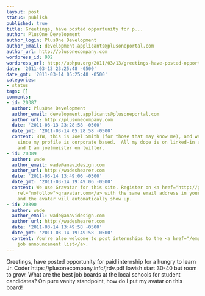```yaml
---
layout: post
status: publish
published: true
title: Greetings, have posted opportunity for p...
author: PlusOne Development
author_login: PlusOne Development
author_email: development.applicants@plusoneportal.com
author_url: http://plusonecompany.com
wordpress_id: 902
wordpress_url: http://uphpu.org/2011/03/13/greetings-have-posted-opportunity-for-p/
date: '2011-03-13 23:25:48 -0500'
date_gmt: '2011-03-14 05:25:48 -0500'
categories:
- status
tags: []
comments:
- id: 20387
  author: PlusOne Development
  author_email: development.applicants@plusoneportal.com
  author_url: http://plusonecompany.com
  date: '2011-03-13 23:28:58 -0500'
  date_gmt: '2011-03-14 05:28:58 -0500'
  content: BTW, this is Joel Smith (for those that may know me), and wanted to clarify
    since my profile is corporate based.  All my dope is on linked-in at http://www.linkedin.com/in/opiop
    and I am joelmeister on twitter.
- id: 20389
  author: wade
  author_email: wade@anavidesign.com
  author_url: http://wadeshearer.com
  date: '2011-03-14 13:49:06 -0500'
  date_gmt: '2011-03-14 19:49:06 -0500'
  content: We use Gravatar for this site. Register on <a href="http://gravatar.com"
    rel="nofollow">gravatar.com</a> with the same email address in your profile here
    and the avatar will automatically show up.
- id: 20390
  author: wade
  author_email: wade@anavidesign.com
  author_url: http://wadeshearer.com
  date: '2011-03-14 13:49:58 -0500'
  date_gmt: '2011-03-14 19:49:58 -0500'
  content: You're also welcome to post internships to the <a href="/employment" rel="nofollow">UPHPU
    job announcement list</a>.
---
```

<p>Greetings, have posted opportunity for paid internship for a hungry to learn Jr. Coder https://plusonecompany.info/jrdv.pdf lowish start 30-40 but room to grow.  What are the best job boards at the local schools for student candidates? On pure vanity standpoint, how do I put my avatar on this board!</p>
